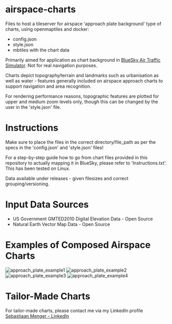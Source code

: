 # airspace-charts
Files to host a tileserver for airspace 'approach plate background' type of charts, using openmaptiles and docker:
- config.json
- style.json
- mbtiles with the chart data

Primarily aimed for application as chart background in [BlueSky Air Traffic Simulator](https://github.com/TUDelft-CNS-ATM/bluesky). Not for real navigation purposes.

Charts depict topography/terrain and landmarks such as urbanisation as well as water - features generally included on airspace approach charts to support navigation and area recognition.

For rendering performance reasons, topographic features are plotted for upper and medium zoom levels only, though this can be changed by the user in the 'style.json' file.

# Instructions
Make sure to place the files in the correct directory/file_path as per the specs in the 'config.json' and 'style.json' files!

For a step-by-step guide how to go from chart files provided in this repository to actually mapping it in BlueSky, please refer to 'Instructions.txt'. This has been tested on Linux.

Data available under releases - given filesizes and correct grouping/versioning.

# Input Data Sources
- US Government GMTED2010 Digital Elevation Data - Open Source
- Natural Earth Vector Map Data - Open Source

# Examples of Composed Airspace Charts

![approach_plate_example1](https://github.com/MrAirspace/airspace-charts/assets/144953682/1d8a03d2-7117-4dc9-963f-cc9cb5727a71)
![approach_plate_example2](https://github.com/MrAirspace/airspace-charts/assets/144953682/95606663-8317-44bd-90ef-66fd8c7822ca)
![approach_plate_example3](https://github.com/MrAirspace/airspace-charts/assets/144953682/bcfa32c7-55e3-45cf-90f2-d3306610f40c)
![approach_plate_example4](https://github.com/MrAirspace/airspace-charts/assets/144953682/2c6abc47-7662-44c9-807f-0c45beba68a2)

# Tailor-Made Charts
For tailor-made charts, please contact me via my LinkedIn profile [Sebastiaan Menger - LinkedIn](https://de.linkedin.com/in/sebastiaanmenger)
